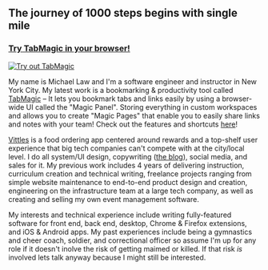 ## The journey of 1000 steps begins with single mile

### [Try TabMagic in your browser!](https://chrome.google.com/webstore/detail/tabmagic-vim-inspired-boo/npgdnccnohhbnkiligkdfahfpekgjjka)
[![Try out TabMagic](https://i.imgur.com/aZvNBkz.png)](https://chrome.google.com/webstore/detail/tabmagic-vim-inspired-boo/npgdnccnohhbnkiligkdfahfpekgjjka)

My name is Michael Law and I'm a software engineer and instructor in New York City. My latest work is a bookmarking & productivity tool called [TabMagic](https://tabmagic.app) – It lets you bookmark tabs and links easily by using a browser-wide UI called the "Magic Panel". Storing everything in custom workspaces and allows you to create "Magic Pages" that enable you to easily share links and notes with your team! Check out the features and shortcuts [here](https://tabmagic.app#shortcuts)!

[Vittles](https://partners.eatvittles.com) is a food ordering app centered around rewards and a top-shelf user experience that big tech companies can't compete with at the city/local level. I do all system/UI design, copywriting ([the blog](https://blog.eatvittles.com)), social media, and sales for it.  My previous work includes 4 years of delivering instruction, curriculum creation and technical writing, freelance projects ranging from simple website maintenance to end-to-end product design and creation, engineering on the infrastructure team at a large tech company, as well as creating and selling my own event management software.

My interests and technical experience include writing fully-featured software for front end, back end, desktop, Chrome & Firefox extensions, and iOS & Android apps. My past experiences include being a gymnastics and cheer coach, soldier, and correctional officer so assume I'm up for any role if it doesn't inolve the risk of getting maimed or killed. If that risk *is* involved lets talk anyway because I might still be interested.

